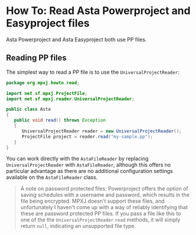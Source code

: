 # How To: Read Asta Powerproject and Easyproject files
Asta Powerproject and Asta Easyproject both use PP files.

## Reading PP files
The simplest way to read a PP file is to use the `UniversalProjectReader`:

```java
package org.mpxj.howto.read;

import net.sf.mpxj.ProjectFile;
import net.sf.mpxj.reader.UniversalProjectReader;

public class Asta
{
   public void read() throws Exception
   {
      UniversalProjectReader reader = new UniversalProjectReader();
      ProjectFile project = reader.read("my-sample.pp");
   }
}
```

You can work directly with the `AstaFileReader` by replacing
`UniversalProjectReader` with `AstaFileReader`, although this offers no
particular advantage as there are no additional configuration settings available
on the `AstaFileReader` class.

> A note on password protected files: Powerproject offers the option of saving
> schedules with a username and password, which results in the file being
> encrypted. MPXJ doesn't support these files, and unfortunately I haven't come
> up with a way of reliably identifying that these are password protected PP
> files. If you pass a file like this to one of the the `UniversalProjectReader`
> `read` methods, it will simply return `null`, indicating an unsupported file
> type.